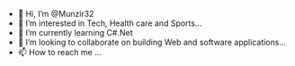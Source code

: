 - 👋 Hi, I’m @Munzir32
- 👀 I’m interested in Tech, Health care and Sports...
- 🌱 I’m currently learning C#.Net
- 💞️ I’m looking to collaborate on building Web and software applications...
- 📫 How to reach me  ...

<!---
Munzir32/Munzir32 is a ✨ special ✨ repository because its `README.md` (this file) appears on your GitHub profile.
You can click the Preview link to take a look at your changes.
--->
